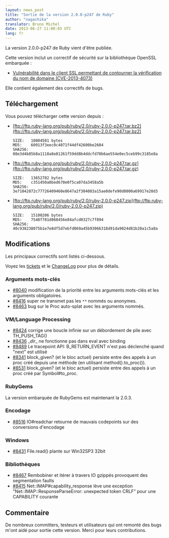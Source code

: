 ```yaml
---
layout: news_post
title: "Sortie de la version 2.0.0-p247 de Ruby"
author: "nagachika"
translator: Bruno Michel
date: 2013-06-27 11:00:03 UTC
lang: fr
---
```


La version 2.0.0-p247 de Ruby vient d'être publiée.

Cette version inclut un correctif de sécurité sur la bibliothèque OpenSSL
embarquée :

 * [Vulnérabilité dans le client SSL permettant de contourner la vérification du nom de domaine
   (CVE-2013-4073)](/fr/news/2013/06/27/hostname-check-bypassing-vulnerability-in-openssl-client-cve-2013-4073/)

Elle contient également des correctifs de bugs.

## Téléchargement

Vous pouvez télécharger cette version depuis :

* [ftp://ftp.ruby-lang.org/pub/ruby/2.0/ruby-2.0.0-p247.tar.bz2](ftp://ftp.ruby-lang.org/pub/ruby/2.0/ruby-2.0.0-p247.tar.bz2)

      SIZE:   10804581 bytes
      MD5:    60913f3eec0c4071f44df42600be2604
      SHA256: 08e3d4b85b8a1118a8e81261f59dd8b4ddcfd70b6ae554e0ec5ceb99c3185e8a

* [ftp://ftp.ruby-lang.org/pub/ruby/2.0/ruby-2.0.0-p247.tar.gz](ftp://ftp.ruby-lang.org/pub/ruby/2.0/ruby-2.0.0-p247.tar.gz)

      SIZE:   13652782 bytes
      MD5:    c351450a0bed670e0f5ca07da3458a5b
      SHA256: 3e71042872c77726409460e8647a2f304083a15ae0defe90d8000a69917e20d3

* [ftp://ftp.ruby-lang.org/pub/ruby/2.0/ruby-2.0.0-p247.zip](ftp://ftp.ruby-lang.org/pub/ruby/2.0/ruby-2.0.0-p247.zip)

      SIZE:   15100206 bytes
      MD5:    7548f781d868456e84afcd0327c7f894
      SHA256: 40c938238075b1e7e8df5d7ebfd069a45b93066318d91da9024d81b20a1c5a8a

## Modifications

Les principaux correctifs sont listés ci-dessous.

Voyez les [tickets](https://bugs.ruby-lang.org/projects/ruby-200/issues?set_filter=1&amp;status_id=5)
et le [ChangeLog](http://svn.ruby-lang.org/repos/ruby/tags/v2_0_0_247/ChangeLog) pour plus de détails.

### Arguments mots-clés

* [#8040](https://bugs.ruby-lang.org/issues/8040) modification de la priorité entre les arguments mots-clés et les arguments obligatoires.
* [#8416](https://bugs.ruby-lang.org/issues/8416) super ne transmet pas les `**` nommés ou anonymes.
* [#8463](https://bugs.ruby-lang.org/issues/8463) bug sur le Proc auto-splat avec les arguments nommés.

### VM/Language Processing

* [#8424](https://bugs.ruby-lang.org/issues/8424) corrige une boucle infinie sur un débordement de pile avec TH_PUSH_TAG()
* [#8436](https://bugs.ruby-lang.org/issues/8436) \__dir__ ne fonctionne pas dans eval avec binding
* [#8489](https://bugs.ruby-lang.org/issues/8489) Le tracepoint API: B_RETURN_EVENT n'est pas déclenché quand "next" est utilisé
* [#8341](https://bugs.ruby-lang.org/issues/8341) block_given? (et le bloc actuel) persiste entre des appels à un proc créé depuis une méthode (en utilisant method().to_proc()).
* [#8531](https://bugs.ruby-lang.org/issues/8531) block_given? (et le bloc actuel) persiste entre des appels à un proc créé par Symbol#to_proc.

### RubyGems

La version embarquée de RubyGems est maintenant la 2.0.3.

### Encodage

* [#8516](https://bugs.ruby-lang.org/issues/8516) IO#readchar retourne de mauvais codepoints sur des conversions d'encodage

### Windows

* [#8431](https://bugs.ruby-lang.org/issues/8431) File.read() plante sur Win32SP3 32bit

### Bibliothèques

* [#8467](https://bugs.ruby-lang.org/issues/8467) Rembobiner et itérer à travers IO gzippés provoquent des segmentation faults
* [#8415](https://bugs.ruby-lang.org/issues/8415) Net::IMAP#capability_response lève une exception "Net::IMAP::ResponseParseError: unexpected token CRLF" pour une CAPABILITY courante

## Commentaire

De nombreux committers, testeurs et utilisateurs qui ont remonté des bugs
m'ont aidé pour sortie cette version. Merci pour leurs contributions.
